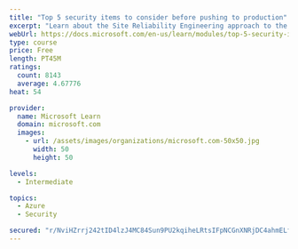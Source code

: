 ```yaml
---
title: "Top 5 security items to consider before pushing to production"
excerpt: "Learn about the Site Reliability Engineering approach to the challenge of assuring reliability and gain a better understanding of why it matters."
webUrl: https://docs.microsoft.com/en-us/learn/modules/top-5-security-items-to-consider/
type: course
price: Free
length: PT45M
ratings:
  count: 8143
  average: 4.67776
heat: 54

provider:
  name: Microsoft Learn
  domain: microsoft.com
  images:
    - url: /assets/images/organizations/microsoft.com-50x50.jpg
      width: 50
      height: 50

levels:
  - Intermediate

topics:
  - Azure
  - Security

secured: "r/NviHZrrj242tID4lzJ4MC84Sun9PU2kqiheLRtsIFpNCGnXNRjDC4ahmELfhwB0XjSorOcp+PW12Eai9dwhDdAa/GAso819FBWqBfMZmHXvMispgE/U80J1DAUI7HOA8PCVS6iu+L93NVJy4s5XScw8cv7kC5eW3cchms4n4KuuMlZ0FRpr2IDP15++/qAjnTiFOlijU4OKEU51DQYgW3uV/h74rEdTJM+eJ7cw0M/VTxc5hEE32YLuLTnklc/HSDz970qMrqnixRTZnspMwBUUImh+n1R8sJlaY0g2gGCdA5pU21WexLt2G17PJRm7jG7j8L9Kbv5LaGs7P2TubJ5rrLVGRnKMUN/BGRo6d4zol2A+OneWE1VYQLrvcXO2XZnphP9RQ9Jl7J1VmrmsEHWu3UHCR+6fxWIKxcKp1M=;BoYDdgyjcXkaTTHayBUfOg=="
---
```


